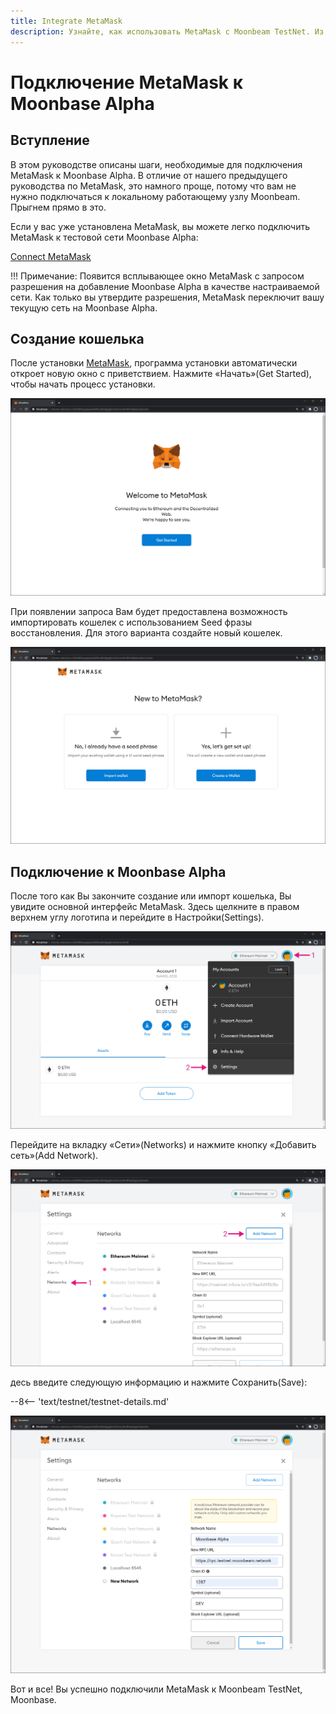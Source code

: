 ```yaml
---
title: Integrate MetaMask
description: Узнайте, как использовать MetaMask с Moonbeam TestNet. Из этого туториала Вы узнаете, как подключить MetaMask, установленную по умолчанию, к Moonbase Alpha.
---
```


# Подключение MetaMask к Moonbase Alpha

## Вступление

В этом руководстве описаны шаги, необходимые для подключения MetaMask к Moonbase Alpha. В отличие от нашего предыдущего руководства по MetaMask, это намного проще, потому что вам не нужно подключаться к локальному работающему узлу Moonbeam. Прыгнем прямо в это.

Если у вас уже установлена MetaMask, вы можете легко подключить MetaMask к тестовой сети Moonbase Alpha:

<div class="button-wrapper">
    <a href="#" class="md-button connectMetaMask">Connect MetaMask</a>
</div>

!!! Примечание:
    Появится всплывающее окно MetaMask с запросом разрешения на добавление Moonbase Alpha в качестве настраиваемой сети. Как только вы утвердите разрешения, MetaMask переключит вашу текущую сеть на Moonbase Alpha.
## Создание кошелька

После установки [MetaMask](https://metamask.io), программа установки автоматически откроет новую окно с приветствием. Нажмите «Начать»(Get Started), чтобы начать процесс установки.

![MetaMask1](/images/testnet/testnet-metamask1.png)

При появлении запроса Вам будет предоставлена возможность импортировать кошелек с использованием Seed фразы восстановления. Для этого варианта создайте новый кошелек.

![MetaMask2](/images/testnet/testnet-metamask2.png)

## Подключение к Moonbase Alpha

После того как Вы закончите создание или импорт кошелька, Вы увидите основной интерфейс MetaMask. Здесь щелкните в правом верхнем углу логотипа и перейдите в Настройки(Settings).

![MetaMask3](/images/testnet/testnet-metamask3.png)

Перейдите на вкладку «Сети»(Networks) и нажмите кнопку «Добавить сеть»(Add Network).

![MetaMask4](/images/testnet/testnet-metamask4.png)

десь введите следующую информацию и нажмите Сохранить(Save):

--8<-- 'text/testnet/testnet-details.md'

![MetaMask5](/images/testnet/testnet-metamask5.png)

Вот и все! Вы успешно подключили MetaMask к Moonbeam TestNet, Moonbase.
